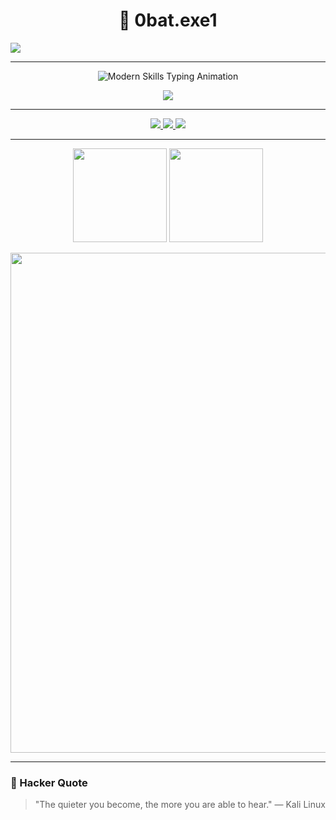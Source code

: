<h1 align="center">👾 0bat.exe1</h1>


  <a href="https://github.com/DenverCoder1/readme-typing-svg">
    <img src="https://readme-typing-svg.demolab.com/?lines=Full-stack%20web%20and%20app%20developer;Experienced%20UI%2FUX%20Designer;10%2B%20years%20of%20coding%20experience;Always%20learning%20new%20things&font=Fira%20Code&center=true&width=440&height=45&color=f75c7e&vCenter=true&pause=1000&size=22" /></a>
</p>

---



<p align="center">
  <img src="https://readme-typing-svg.herokuapp.com?font=Fira+Code&size=22&pause=1000&color=00FFFF,FF00FF,FFFF00&center=true&vCenter=true&multiline=true&width=700&height=90&lines=OWASP+Top+10+Review;Secure+Coding+Practices;API+Security+Testing" alt="Modern Skills Typing Animation"/>
</p>

<p align="center">
  <img src="https://skillicons.dev/icons?i=burpsuite,owasp,python,linux,bash,git,docker,js,html,kali,metasploit,sqlmap,nmap,zap,raspberrypi,arduino" />
</p>

---



<p align="center">
  <a href="https://cve.mitre.org/">
    <img src="https://img.shields.io/badge/CVEs-Database-FF0000?style=for-the-badge&logo=datadog&logoColor=white" />
  </a>
  <a href="https://thehackernews.com/">
    <img src="https://img.shields.io/badge/The%20Hacker%20News-Latest-000000?style=for-the-badge&logo=Tor-Browser&logoColor=white" />
  </a>
  <a href="https://www.exploit-db.com/">
    <img src="https://img.shields.io/badge/Exploit%20DB-PoCs-orange?style=for-the-badge&logo=hackaday&logoColor=white" />
  </a>
</p>

---


<p align="center">
  <img src="https://github-readme-stats.vercel.app/api?username=0batexe1&show_icons=true&theme=radical&hide_border=true&count_private=true&title_color=00FF7F&icon_color=FF00FF&text_color=00FFFF" height="150" />
  <img src="https://github-readme-stats.vercel.app/api/top-langs/?username=0batexe1&layout=compact&theme=radical&hide_border=true&title_color=00FF7F&icon_color=FF00FF&text_color=00FFFF" height="150" />
</p>

<p align="center">
  <img src="https://github-profile-summary-cards.vercel.app/api/cards/profile-details?username=0batexe1&theme=radical" width="800" />
</p>

---

### 🧠 Hacker Quote
> "The quieter you become, the more you are able to hear." — Kali Linux
